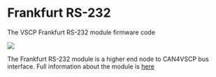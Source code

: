 <h1>Frankfurt RS-232</h1>

The VSCP Frankfurt RS-232 module firmware code

<img src="http://www.grodansparadis.com/images/frankfurt_rs232_4_small.png">

The Frankfurt RS-232 module is a higher end node to CAN4VSCP bus interface. Full information 
about the module is <a href="http://www.grodansparadis.com/frankfurt/rs232/frankfurt-rs232.html">here</a>
